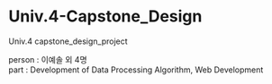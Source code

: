 # Univ.4-Capstone_Design
Univ.4 capstone_design_project

person : 이예솔 외 4명 <br>
part : Development of Data Processing Algorithm, Web Development
